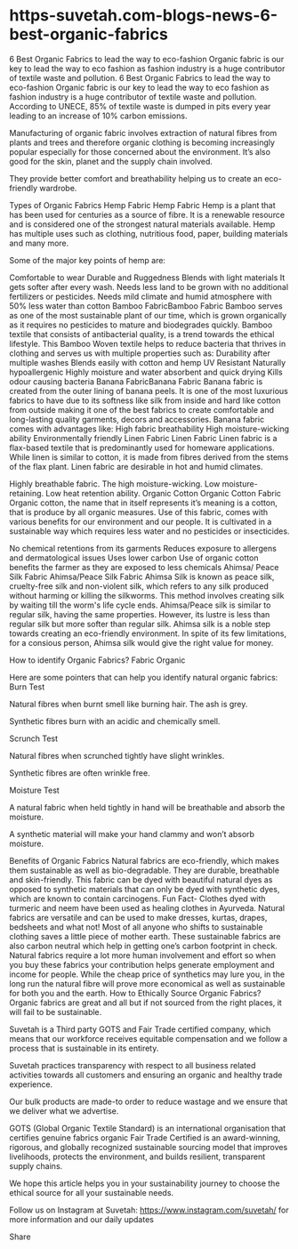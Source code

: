 # https-suvetah.com-blogs-news-6-best-organic-fabrics
6 Best Organic Fabrics to lead the way to eco-fashion Organic fabric is our key to lead the way to eco fashion as fashion industry is a huge contributor of textile waste and pollution.
6 Best Organic Fabrics to lead the way to eco-fashion
Organic fabric is our key to lead the way to eco fashion as fashion industry is a huge contributor of textile waste and pollution. According to UNECE, 85% of textile waste is dumped in pits every year leading to an increase of 10% carbon emissions.

Manufacturing of organic fabric involves extraction of natural fibres from plants and trees and therefore organic clothing is becoming increasingly popular especially for those concerned about the environment. It’s also good for the skin, planet and the supply chain involved.

They provide better comfort and breathability helping us to create an eco-friendly wardrobe.

Types of Organic Fabrics
Hemp Fabric
Hemp Fabric
Hemp is a plant that has been used for centuries as a source of fibre. It is a renewable resource and is considered one of the strongest natural materials available.
Hemp has multiple uses such as clothing, nutritious food, paper, building materials and many more.

Some of the major key points of hemp are:

Comfortable to wear
Durable and Ruggedness
Blends with light materials
It gets softer after every wash.
Needs less land to be grown with no additional fertilizers or pesticides.
Needs mild climate and humid atmosphere with 50% less water than cotton
Bamboo FabricBamboo Fabric Bamboo serves as one of the most sustainable plant of our time, which is grown organically as it requires no pesticides to mature and biodegrades quickly. Bamboo textile that consists of antibacterial quality, is a trend towards the ethical lifestyle. This Bamboo Woven textile helps to reduce bacteria that thrives in clothing and serves us with multiple properties such as:
Durability after multiple washes
Blends easily with cotton and hemp
UV Resistant
Naturally hypoallergenic
Highly moisture and water absorbent and quick drying
Kills odour causing bacteria
Banana FabricBanana Fabric Banana fabric is created from the outer lining of banana peels. It is one of the most luxurious fabrics to have due to its softness like silk from inside and hard like cotton from outside making it one of the best fabrics to create comfortable and long-lasting quality garments, decors and accessories. Banana fabric comes with advantages like:
High fabric breathability
High moisture-wicking ability
Environmentally friendly
Linen Fabric
Linen Fabric
Linen fabric is a flax-based textile that is predominantly used for homeware applications. While linen is similar to cotton, it is made from fibres derived from the stems of the flax plant. Linen fabric are desirable in hot and humid climates.

Highly breathable fabric.
The high moisture-wicking.
Low moisture-retaining.
Low heat retention ability.
Organic Cotton
Organic Cotton Fabric
Organic cotton, the name that in itself represents it’s meaning is a cotton, that is produce by all organic measures. Use of this fabric, comes with various benefits for our environment and our people. It is cultivated in a sustainable way which requires less water and no pesticides or insecticides.

No chemical retentions from its garments
Reduces exposure to allergens and dermatological issues
Uses lower carbon
Use of organic cotton benefits the farmer as they are exposed to less chemicals
Ahimsa/ Peace Silk Fabric
Ahimsa/Peace Silk Fabric
Ahimsa Silk is known as peace silk, cruelty-free silk and non-violent silk, which refers to any silk produced without harming or killing the silkworms. This method involves creating silk by waiting till the worm's life cycle ends. Ahimsa/Peace silk is similar to regular silk, having the same properties. However, its lustre is less than regular silk but more softer than regular silk.
Ahimsa silk is a noble step towards creating an eco-friendly environment. In spite of its few limitations, for a consious person, Ahimsa silk would give the right value for money.

How to identify Organic Fabrics?
Fabric Organic

 

Here are some pointers that can help you identify  natural organic fabrics:
Burn Test

Natural fibres when burnt smell like burning hair. The ash is grey.

Synthetic fibres burn with an acidic and chemically smell.

Scrunch Test

Natural fibres when scrunched tightly have slight wrinkles.

Synthetic fibres are often wrinkle free.

Moisture Test

A natural fabric when held tightly in hand will be breathable and absorb the moisture.

A synthetic material will make your hand clammy and won’t absorb moisture.

Benefits of Organic Fabrics
Natural fabrics are eco-friendly, which makes them sustainable as well as bio-degradable.
They are durable, breathable and skin-friendly.
This fabric can be dyed with beautiful natural dyes as opposed to synthetic materials that can only be dyed with synthetic dyes, which are known to contain carcinogens.
Fun Fact- Clothes dyed with turmeric and neem have been used as healing clothes in Ayurveda.
Natural fabrics are versatile and can be used to make dresses, kurtas, drapes, bedsheets and what not!
Most of all anyone who shifts to sustainable clothing saves a little piece of mother earth. 
These sustainable fabrics are also carbon neutral which help in getting one’s carbon footprint in check.
Natural fabrics require a lot more human involvement and effort so when you buy these fabrics your contribution helps generate employment and income for people.
While the cheap price of synthetics may lure you, in the long run the natural fibre will prove more economical as well as sustainable for both you and the earth.
How to Ethically Source Organic Fabrics?
Organic fabrics are great and all but if not sourced from the right places, it will fail to be sustainable.

Suvetah is a Third party GOTS and Fair Trade certified company, which means that our workforce receives equitable compensation and we follow a process that is sustainable in its entirety.

Suvetah practices transparency with respect to all business related activities towards all customers and ensuring an organic and healthy trade experience.

Our bulk products are made-to order to reduce wastage and we ensure that we deliver what we advertise. 

GOTS (Global Organic Textile Standard)  is an international organisation that certifies genuine fabrics organic Fair Trade Certified is an award-winning, rigorous, and globally recognized sustainable sourcing model that improves livelihoods, protects the environment, and builds resilient, transparent supply chains.

We hope this article helps you in your sustainability journey to choose the ethical source for all your sustainable needs.

Follow us on Instagram at Suvetah: https://www.instagram.com/suvetah/ for more information and our daily updates

Share
